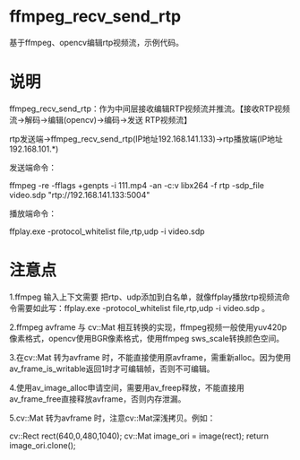 # ffmpeg_recv_send_rtp
基于ffmpeg、opencv编辑rtp视频流，示例代码。

# 说明
ffmpeg_recv_send_rtp：作为中间层接收编辑RTP视频流并推流。【接收RTP视频流->解码->编辑(opencv)->编码->发送 RTP视频流】


rtp发送端->ffmpeg_recv_send_rtp(IP地址192.168.141.133)->rtp播放端(IP地址192.168.101.*)


发送端命令：

ffmpeg     -re     -fflags +genpts     -i 111.mp4     -an     -c:v libx264     -f rtp     -sdp_file video.sdp     "rtp://192.168.141.133:5004"



播放端命令：

ffplay.exe -protocol_whitelist file,rtp,udp   -i video.sdp





# 注意点

1.ffmpeg 输入上下文需要 把rtp、udp添加到白名单，就像ffplay播放rtp视频流命令需要如此写：ffplay.exe -protocol_whitelist file,rtp,udp -i video.sdp 。

2.ffmpeg avframe 与 cv::Mat  相互转换的实现，ffmpeg视频一般使用yuv420p像素格式，opencv使用BGR像素格式，使用ffmpeg sws_scale转换颜色空间。

3.在cv::Mat 转为avframe 时，不能直接使用原avframe，需重新alloc。因为使用av_frame_is_writable返回1时才可编辑帧，否则不可编辑。

4.使用av_image_alloc申请空间，需要用av_freep释放，不能直接用av_frame_free直接释放avframe，否则内存泄漏。

5.cv::Mat 转为avframe 时，注意cv::Mat深浅拷贝。例如：

cv::Rect rect(640,0,480,1040);
cv::Mat image_ori = image(rect);
return image_ori.clone();
